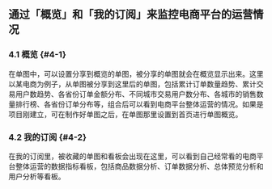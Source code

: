 ## 通过「概览」和「我的订阅」来监控电商平台的运营情况

### 4.1 概览 {#4-1}

在单图中，可以设置分享到概览的单图，被分享的单图就会在概览显示出来。这里以某电商为例子，从单图被分享到这里后的单图，包括累计订单数量趋势、累计交易用户数趋势、各省份订单金额分布、不同城市交易用户数分布、各城市的销售数量排行榜、各省份订单分布等，组合后可以看到电商平台整体运营的情况。如果是项目刚建立，可在制作好单图之后，在单图那里设置到首页进行单图概览。

### 4.2 我的订阅 {#4-2}

在我的订阅里，被收藏的单图和看板会出现在这里，可以看到自己经常看的电商平台整体运营的数据指标看板，包括商品数据分析、订单数据分析、总体预览分析和用户分析等看板。